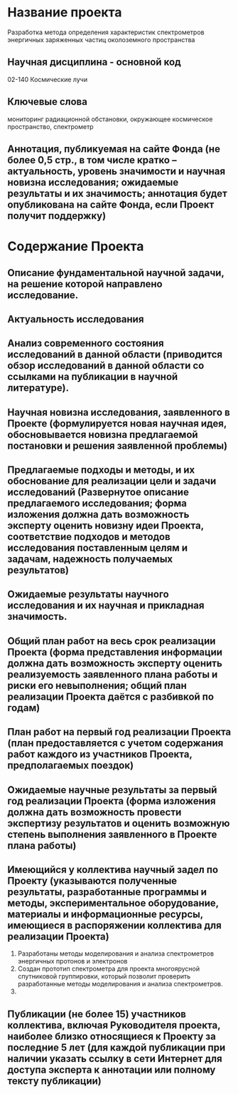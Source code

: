 # Название проекта
Разработка метода определения характеристик спектрометров энергичных заряженных частиц околоземного пространства
## Научная дисциплина - основной код
02-140 Космические лучи
## Ключевые слова
мониторинг радиационной обстановки, окружающее космическое пространство, спектрометр

## Аннотация, публикуемая на сайте Фонда (не более 0,5 стр., в том числе кратко – актуальность, уровень значимости и научная новизна исследования; ожидаемые результаты и их значимость; аннотация будет опубликована на сайте Фонда, если Проект получит поддержку)

# Содержание Проекта
## Описание фундаментальной научной задачи, на решение которой направлено исследование.

## Актуальность исследования

## Анализ современного состояния исследований в данной области (приводится обзор исследований в данной области со ссылками на публикации в научной литературе).

## Научная новизна исследования, заявленного в Проекте (формулируется новая научная идея, обосновывается новизна предлагаемой постановки и решения заявленной проблемы)

## Предлагаемые подходы и методы, и их обоснование для реализации цели и задачи исследований (Развернутое описание предлагаемого исследования; форма изложения должна дать возможность эксперту оценить новизну идеи Проекта, соответствие подходов и методов исследования поставленным целям и задачам, надежность получаемых результатов)

## Ожидаемые результаты научного исследования и их научная и прикладная значимость.
## Общий план работ на весь срок реализации Проекта (форма представления информации должна дать возможность эксперту оценить реализуемость заявленного плана работы и риски его невыполнения; общий план реализации Проекта даётся с разбивкой по годам)

## План работ на первый год реализации Проекта (план предоставляется с учетом содержания работ каждого из участников Проекта, предполагаемых поездок)


## Ожидаемые научные результаты за первый год реализации Проекта (форма изложения должна дать возможность провести экспертизу результатов и оценить возможную степень выполнения заявленного в Проекте плана работы)

## Имеющийся у коллектива научный задел по Проекту (указываются полученные результаты, разработанные программы и методы, экспериментальное оборудование, материалы и информационные ресурсы, имеющиеся в распоряжении коллектива для реализации Проекта)
1. Разработаны методы моделирования и анализа спектрометров энергичных протонов и электронов
2. Создан прототип спектрометра для проекта многоярусной спутниковой группировки, который позволит проверить разработанные методы моделирования и анализа спектрометров.
3.

## Публикации (не более 15) участников коллектива, включая Руководителя проекта, наиболее близко относящиеся к Проекту за последние 5 лет (для каждой публикации при наличии указать ссылку в сети Интернет для доступа эксперта к аннотации или полному тексту публикации)
